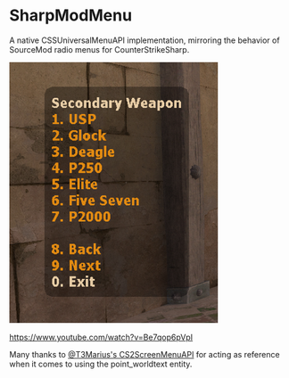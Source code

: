 # SharpModMenu

A native CSSUniversalMenuAPI implementation, mirroring the behavior of SourceMod radio menus for CounterStrikeSharp.

![](./docs/GunsMenuCropped.png)

https://www.youtube.com/watch?v=Be7qop6pVpI

Many thanks to [@T3Marius's CS2ScreenMenuAPI](https://github.com/T3Marius/CS2ScreenMenuAPI) for acting as reference when it comes to using the point_worldtext entity.

<!--

TODO:
- Sounds
- Disable weapon switching
- WASD
 - Hook CreateMove or similar to stop the player
- Automatically detect when to enable WASD features

-->
